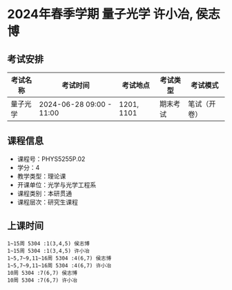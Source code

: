 # 2024年春季学期 量子光学 许小冶, 侯志博




## 考试安排

| 考试名称 | 考试时间 | 考试地点 | 考试类型 | 考试模式 |
| -------- | -------- | -------- | -------- | -------- |
| 量子光学 | 2024-06-28 09:00 - 11:00 | 1201, 1101 | 期末考试 | 笔试（开卷） |





## 课程信息

- 课程号：PHYS5255P.02
- 学分：4
- 教学类型：理论课
- 开课单位：光学与光学工程系
- 课程类别：本研贯通
- 课程层次：研究生课程

## 上课时间

```
1~15周 5304 :1(3,4,5) 侯志博
1~15周 5304 :1(3,4,5) 许小冶
1~5,7~9,11~16周 5304 :4(6,7) 侯志博
1~5,7~9,11~16周 5304 :4(6,7) 许小冶
10周 5304 :7(6,7) 侯志博
10周 5304 :7(6,7) 许小冶
```

